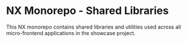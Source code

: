 # NX Monorepo - Shared Libraries

This NX monorepo contains shared libraries and utilities used across all micro-frontend applications in the showcase project.
